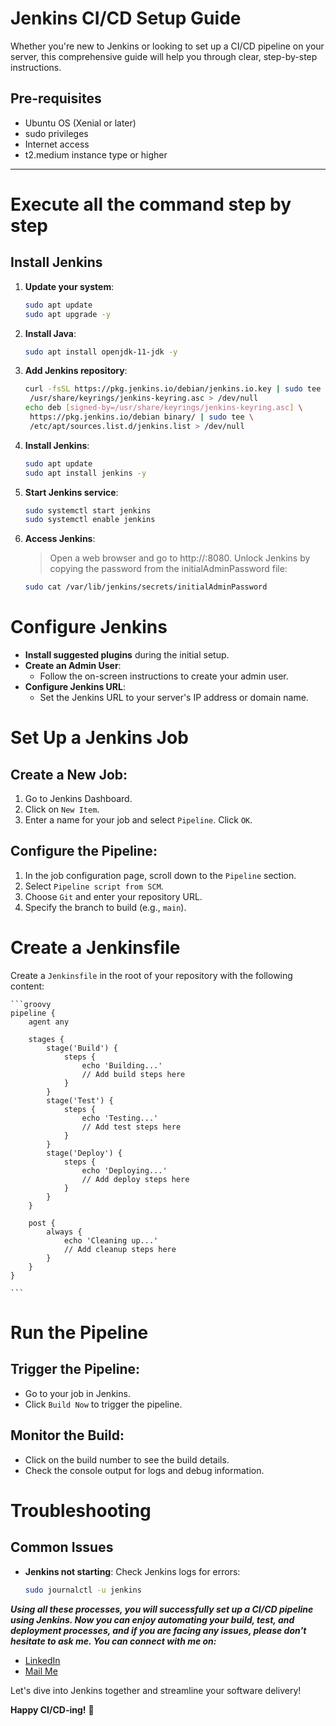 # Jenkins CI/CD Setup Guide

Whether you're new to Jenkins or looking to set up a CI/CD pipeline on your server, this comprehensive guide will help you through clear, step-by-step instructions.

## Pre-requisites

- Ubuntu OS (Xenial or later)
- sudo privileges
- Internet access
- t2.medium instance type or higher

---

# Execute all the command step by step

## Install Jenkins

1. **Update your system**:
   
   ```bash
   sudo apt update
   sudo apt upgrade -y

2. **Install Java**:
   ```bash
   sudo apt install openjdk-11-jdk -y

3. **Add Jenkins repository**:
   ```bash
   curl -fsSL https://pkg.jenkins.io/debian/jenkins.io.key | sudo tee \
    /usr/share/keyrings/jenkins-keyring.asc > /dev/null
   echo deb [signed-by=/usr/share/keyrings/jenkins-keyring.asc] \
    https://pkg.jenkins.io/debian binary/ | sudo tee \
    /etc/apt/sources.list.d/jenkins.list > /dev/null   

4. **Install Jenkins**:
   ```bash
   sudo apt update
   sudo apt install jenkins -y

5. **Start Jenkins service**:
   ```bash
   sudo systemctl start jenkins
   sudo systemctl enable jenkins

6. **Access Jenkins**:
   >Open a web browser and go to http://<your-server-ip>:8080.
   >Unlock Jenkins by copying the password from the initialAdminPassword file:
   ```bash
   sudo cat /var/lib/jenkins/secrets/initialAdminPassword

# Configure Jenkins

- **Install suggested plugins** during the initial setup.
- **Create an Admin User**:
  - Follow the on-screen instructions to create your admin user.
- **Configure Jenkins URL**:
  - Set the Jenkins URL to your server's IP address or domain name.

# Set Up a Jenkins Job

## Create a New Job:

1. Go to Jenkins Dashboard.
2. Click on `New Item`.
3. Enter a name for your job and select `Pipeline`. Click `OK`.

## Configure the Pipeline:

1. In the job configuration page, scroll down to the `Pipeline` section.
2. Select `Pipeline script from SCM`.
3. Choose `Git` and enter your repository URL.
4. Specify the branch to build (e.g., `main`).

# Create a Jenkinsfile

Create a `Jenkinsfile` in the root of your repository with the following content:

    ```groovy
    pipeline {
        agent any

        stages {
            stage('Build') {
                steps {
                    echo 'Building...'
                    // Add build steps here
                }
            }
            stage('Test') {
                steps {
                    echo 'Testing...'
                    // Add test steps here
                }
            }
            stage('Deploy') {
                steps {
                    echo 'Deploying...'
                    // Add deploy steps here
                }
            }
        }

        post {
            always {
                echo 'Cleaning up...'
                // Add cleanup steps here
            }
        }
    }

    ```
# Run the Pipeline

## Trigger the Pipeline:
- Go to your job in Jenkins.
- Click `Build Now` to trigger the pipeline.

## Monitor the Build:
- Click on the build number to see the build details.
- Check the console output for logs and debug information.

# Troubleshooting

## Common Issues

- **Jenkins not starting**: Check Jenkins logs for errors:
  ```bash
  sudo journalctl -u jenkins


***Using all these processes, you will successfully set up a CI/CD pipeline using Jenkins. Now you can enjoy automating your build, test, and deployment processes, and if you are facing any issues, please don't hesitate to ask me. You can connect with me on:***

- [LinkedIn](https://www.linkedin.com/in/v-litesh-kumar-2094b5218)
- [Mail Me](mailto:kvlitesh@gmail.com)

Let's dive into Jenkins together and streamline your software delivery!

**Happy CI/CD-ing!** 🚀


 
    
